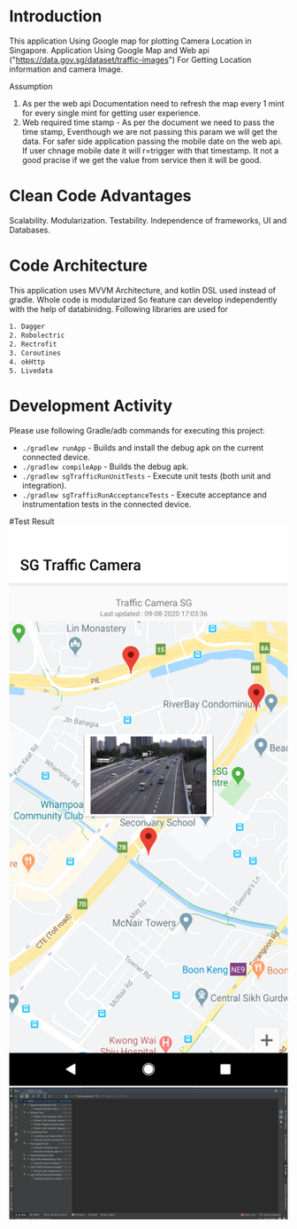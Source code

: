 # Introduction
This application Using Google map for plotting Camera Location in Singapore. Application Using Google Map and Web api ("https://data.gov.sg/dataset/traffic-images")  For
Getting Location information and camera Image. 

  Assumption

  1. As per the web api Documentation need to refresh the map every 1 mint for every single mint for getting user experience.
  2. Web required time stamp - As per the document we need to pass the time stamp, Eventhough we are not passing this param we will get the data.
     For safer side application passing the mobile date on the web api. 
     If user chnage mobile date it will r=trigger with that timestamp. It not a good pracise if we get the value from service then it will be good.

# Clean Code Advantages

Scalability.
Modularization.
Testability.
Independence of frameworks, UI and Databases.

# Code Architecture
This application uses MVVM Architecture, and kotlin DSL used instead of gradle. Whole code is modularized So feature can develop independently with the help of databinidng. Following libraries are used for

    1. Dagger
    2. Robolectric
    2. Rectrofit
    3. Coroutines
    4. okHttp
    5. Livedata


# Development Activity

Please use following Gradle/adb commands for executing this project:

 * `./gradlew runApp` - Builds and install the debug apk on the current connected device.
 * `./gradlew compileApp` - Builds the debug apk.
 * `./gradlew sgTrafficRunUnitTests` - Execute unit tests (both unit and integration).
 * `./gradlew sgTrafficRunAcceptanceTests` - Execute acceptance and instrumentation tests in the connected device.

#Test Result
![HomePage](screenshots/landingpage.png "HomePage")
![HomePage](screenshots/unittestresult.png "unittest result")